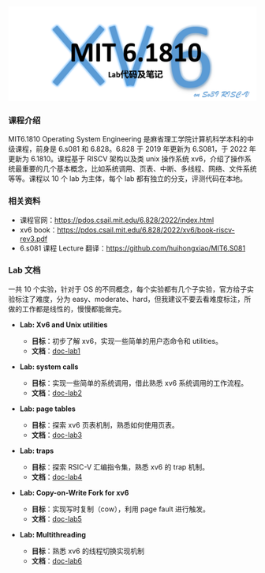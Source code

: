 ![image-20230626153641805](README/image-20230626153641805.png)

### 课程介绍

MIT6.1810 Operating System Engineering 是麻省理工学院计算机科学本科的中级课程，前身是 6.s081 和 6.828。6.828 于 2019 年更新为 6.S081，于 2022 年更新为 6.1810。课程基于 RISCV 架构以及类 unix 操作系统 xv6，介绍了操作系统最重要的几个基本概念，比如系统调用、页表、中断、多线程、网络、文件系统等等。课程以 10 个 lab 为主体，每个 lab 都有独立的分支，评测代码在本地。

### 相关资料

- 课程官网：https://pdos.csail.mit.edu/6.828/2022/index.html
- xv6 book：https://pdos.csail.mit.edu/6.828/2022/xv6/book-riscv-rev3.pdf
- 6.s081 课程 Lecture 翻译：https://github.com/huihongxiao/MIT6.S081

### Lab 文档

一共 10 个实验，针对于 OS 的不同概念，每个实验都有几个子实验，官方给子实验标注了难度，分为 easy、moderate、hard，但我建议不要去看难度标注，所做的工作都是线性的，慢慢都能做完。

- **Lab: Xv6 and Unix utilities**
  - **目标**：初步了解 xv6，实现一些简单的用户态命令和 utilities。
  - **文档**：[doc-lab1](doc/Lab1-Utilities/lab1.md)

- **Lab: system calls**
  - **目标**：实现一些简单的系统调用，借此熟悉 xv6 系统调用的工作流程。
  - **文档**：[doc-lab2](doc/Lab2-System_Calls/lab2.md)

- **Lab: page tables**
  - **目标**：探索 xv6 页表机制，熟悉如何使用页表。
  - **文档**：[doc-lab3](doc/Lab3-Page_Tables/lab3.md)

- **Lab: traps**
  - **目标**：探索 RSIC-V 汇编指令集，熟悉 xv6 的 trap 机制。
  - **文档**：[doc-lab4](doc/Lab4-Traps/lab4.md)

- **Lab: Copy-on-Write Fork for xv6**
  - **目标**：实现写时复制（cow），利用 page fault 进行触发。
  - **文档**：[doc-lab5](doc/Lab5-Copy_on_Write/lab5.md)
  
- **Lab: Multithreading**
  - **目标**：熟悉 xv6 的线程切换实现机制
  - **文档**：[doc-lab6](doc/Lab6-Multithreading)

